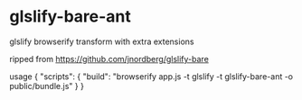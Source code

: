 # glslify-bare-ant
glslify browserify transform with extra extensions

ripped from https://github.com/jnordberg/glslify-bare

usage 
{
  "scripts": {
    "build": "browserify app.js -t glslify -t glslify-bare-ant -o public/bundle.js"
    }
}
    
